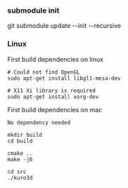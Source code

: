 ### submodule init
git submodule update --init --recursive


### Linux

First build dependencies on linux
```
# Could not find OpenGL
sudo apt-get install libgl1-mesa-dev

# X11 Xi library is required
sudo apt-get install xorg-dev
```

First build dependencies on mac
```
No dependency needed
```


```
mkdir build
cd build

cmake ..
make -j6

cd src
./kuro3d
```